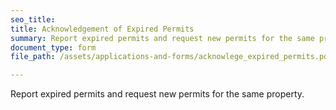 ```yaml
---
seo_title: 
title: Acknowledgement of Expired Permits
summary: Report expired permits and request new permits for the same property.
document_type: form
file_path: /assets/applications-and-forms/acknowlege_expired_permits.pdf

---
```

Report expired permits and request new permits for the same property.
